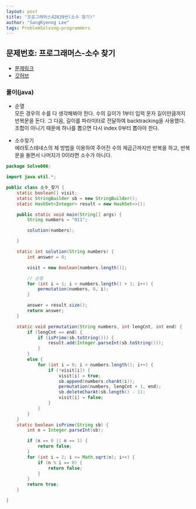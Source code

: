 ```yaml
---
layout: post
title: "프로그래머스42839번(소수 찾기)"
author: "SangKyenog Lee"
tags: ProblemSolving-programmers
---
```


## 문제번호: 프로그래머스-소수 찾기
- [문제링크](https://programmers.co.kr/learn/courses/30/lessons/42839)
- [깃허브](https://github.com/sksk713/PS/blob/master/Solve006/%EC%86%8C%EC%88%98_%EC%B0%BE%EA%B8%B0.java)

### 풀이(java)

- 순열<br>
모든 경우의 수를 다 생각해봐야 한다. 수의 길이가 1부터 입력 문자 길이만큼까지 반복문을 돈다. 그 다음, 길이를 파라미터로 전달하여 backtracking을 사용했다. 조합이 아니기 때문에 하나를 뽑으면 다시 index 0부터 뽑아야 한다.

- 소수찾기<br>
에라토스테네스의 체 방법을 이용하여 주어진 수의 제곱근까지만 반복을 하고, 반복문을 돌면서 나머지가 0이라면 소수가 아니다.

```java
package Solve006;

import java.util.*;

public class 소수_찾기 {
    static boolean[] visit;
    static StringBuilder sb = new StringBuilder();
    static HashSet<Integer> result = new HashSet<>();

    public static void main(String[] args) {
        String numbers = "011";

        solution(numbers);

    }

    static int solution(String numbers) {
        int answer = 0;

        visit = new boolean[numbers.length()];

        // 순열
        for (int i = 1; i < numbers.length() + 1; i++) {
            permutation(numbers, 0, i);
        }

        answer = result.size();
        return answer;
    }

    static void permutation(String numbers, int lengCnt, int end) {
        if (lengCnt == end) {
            if (isPrime(sb.toString())) {
                result.add(Integer.parseInt(sb.toString()));
            }
        }
        else {
            for (int i = 0; i < numbers.length(); i++) {
                if (!visit[i]) {
                    visit[i] = true;
                    sb.append(numbers.charAt(i));
                    permutation(numbers, lengCnt + 1, end);
                    sb.deleteCharAt(sb.length() - 1);
                    visit[i] = false;
                }
            }
        }
    }
    static boolean isPrime(String sb) {
        int n = Integer.parseInt(sb);

        if (n == 0 || n == 1) {
            return false;
        }
        for (int i = 2; i <= Math.sqrt(n); i++) {
            if (n % i == 0) {
                return false;
            }
        }
        return true;
    }

}
```